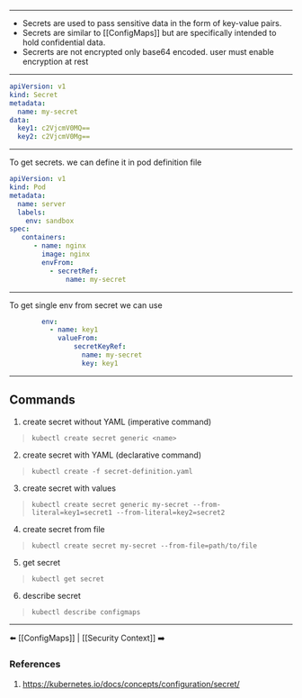 ___
- Secrets are used to pass sensitive data in the form of key-value pairs.
- Secrets are similar to [[ConfigMaps]] but are specifically intended to hold confidential data.
- Secrerts are not encrypted only base64 encoded. user must enable encryption at rest

___
```yaml
apiVersion: v1
kind: Secret
metadata:
  name: my-secret
data:
  key1: c2VjcmV0MQ==
  key2: c2VjcmV0Mg==
```
___
To get secrets. we can define it in pod definition file
```yaml
apiVersion: v1
kind: Pod
metadata:
  name: server
  labels:
    env: sandbox
spec:
   containers:
      - name: nginx
        image: nginx
        envFrom: 
	      - secretRef:
		      name: my-secret
```
___
To get single env from secret we can use
```yaml
        env:
	      - name: key1
	        valueFrom:
			    secretKeyRef:
			      name: my-secret
			      key: key1
```
___
## Commands
1. create secret without YAML (imperative command)
>`kubectl create secret generic <name>`
2. create secret with YAML (declarative command)
> `kubectl create -f secret-definition.yaml`
3. create secret with values 
> `kubectl create secret generic my-secret --from-literal=key1=secret1 --from-literal=key2=secret2`
4. create secret from file
> `kubectl create secret my-secret --from-file=path/to/file`
5. get secret
>`kubectl get secret`
6. describe secret
> `kubectl describe configmaps`
___
⬅️ [[ConfigMaps]] | [[Security Context]] ➡️
### References
1. https://kubernetes.io/docs/concepts/configuration/secret/